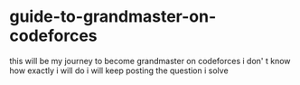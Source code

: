 # guide-to-grandmaster-on-codeforces
this will be my journey to become grandmaster on codeforces i don' t know how exactly i will do i will keep posting the question i solve 
